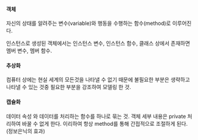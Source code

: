 #### 객체
자신의 상태를  알려주는 변수(variable)와 행동을 수행하는 함수(method)로 이루어진다.

인스턴스로 생성된 객체에서는 인스턴스 변수, 인스턴스 함수,
클래스 상에서 존재하면 멤버 변수, 멤버 함수.
#### 추상화
컴퓨터 상에는 현실 세계의 모든것을 나타낼 수 없기 때문에 불필요한 부분은 생략하고 나타낼 수 있는 것중 필요한 부분을 강조하여 모델링 한 것.
#### 캡슐화
데이터 속성 와 데이터를 처리하는 함수를 하나로 묶는 것.
객체 세부 내용은 private 처리하여 바꿀 수 없게 한다.
이리하여 항상 method를 통해 간접적으로 조절하게 된다.(정보은닉의 효과)
